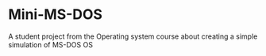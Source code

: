 # Mini-MS-DOS
A student project from the Operating system course about creating a simple simulation of MS-DOS OS
